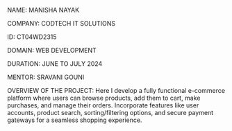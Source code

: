 NAME: MANISHA NAYAK

COMPANY: CODTECH IT SOLUTIONS

ID: CT04WD2315

DOMAIN: WEB DEVELOPMENT

DURATION: JUNE TO JULY 2024

MENTOR: SRAVANI GOUNI


OVERVIEW OF THE PROJECT:
Here I develop a fully functional e-commerce platform where users can
browse products, add them to cart, make purchases, and manage
their orders. Incorporate features like user accounts, product
search, sorting/filtering options, and secure payment gateways for
a seamless shopping experience.

